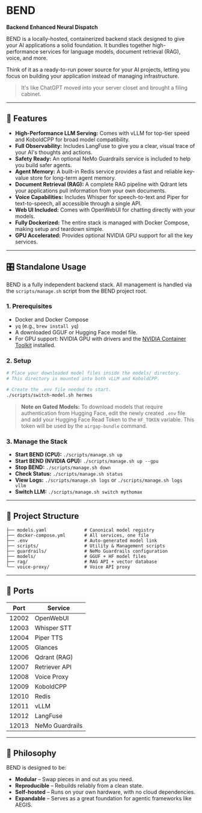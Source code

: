 # BEND
**Backend Enhanced Neural Dispatch**

BEND is a locally-hosted, containerized backend stack designed to give your AI applications a solid foundation. It bundles together high-performance services for language models, document retrieval (RAG), voice, and more.

Think of it as a ready-to-run power source for your AI projects, letting you focus on building your application instead of managing infrastructure.

> It's like ChatGPT moved into your server closet and brought a filing cabinet.

---

## 🚀 Features

- **High-Performance LLM Serving:** Comes with vLLM for top-tier speed and KoboldCPP for broad model compatibility.
- **Full Observability:** Includes LangFuse to give you a clear, visual trace of your AI's thoughts and actions.
- **Safety Ready:** An optional NeMo Guardrails service is included to help you build safer agents.
- **Agent Memory:** A built-in Redis service provides a fast and reliable key-value store for long-term agent memory.
- **Document Retrieval (RAG):** A complete RAG pipeline with Qdrant lets your applications pull information from your own documents.
- **Voice Capabilities:** Includes Whisper for speech-to-text and Piper for text-to-speech, all accessible through a single API.
- **Web UI Included:** Comes with OpenWebUI for chatting directly with your models.
- **Fully Dockerized:** The entire stack is managed with Docker Compose, making setup and teardown simple.
- **GPU Accelerated:** Provides optional NVIDIA GPU support for all the key services.

---

## 🎛️ Standalone Usage

BEND is a fully independent backend stack. All management is handled via the `scripts/manage.sh` script from the BEND project root.

### 1. Prerequisites

- Docker and Docker Compose
- `yq` (e.g., `brew install yq`)
- A downloaded GGUF or Hugging Face model file.
- For GPU support: NVIDIA GPU with drivers and the [NVIDIA Container Toolkit](https://docs.nvidia.com/datacenter/cloud-native/container-toolkit/latest/install-guide.html) installed.

### 2. Setup

```bash
# Place your downloaded model files inside the models/ directory.
# This directory is mounted into both vLLM and KoboldCPP.

# Create the .env file needed to start.
./scripts/switch-model.sh hermes
```
> **Note on Gated Models:** To download models that require authentication from Hugging Face, edit the newly created `.env` file and add your Hugging Face Read Token to the `HF_TOKEN` variable. This token will be used by the `airgap-bundle` command.

### 3. Manage the Stack

- **Start BEND (CPU):** `./scripts/manage.sh up`
- **Start BEND (NVIDIA GPU):** `./scripts/manage.sh up --gpu`
- **Stop BEND:** `./scripts/manage.sh down`
- **Check Status:** `./scripts/manage.sh status`
- **View Logs:** `./scripts/manage.sh logs` or `./scripts/manage.sh logs vllm`
- **Switch LLM:** `./scripts/manage.sh switch mythomax`

---

## 📁 Project Structure

```bend/
├── models.yaml              # Canonical model registry
├── docker-compose.yml       # All services, one file
├── .env                     # Auto-generated model link
├── scripts/                 # Utility & Management scripts
├── guardrails/              # NeMo Guardrails configuration
├── models/                  # GGUF + HF model files
├── rag/                     # RAG API + vector database
└── voice-proxy/             # Voice API proxy
```

---

## 🎯 Ports

| Port   | Service          |
|--------|------------------|
| 12002  | OpenWebUI        |
| 12003  | Whisper STT      |
| 12004  | Piper TTS        |
| 12005  | Glances          |
| 12006  | Qdrant (RAG)     |
| 12007  | Retriever API    |
| 12008  | Voice Proxy      |
| 12009  | KoboldCPP        |
| 12010  | Redis            |
| 12011  | vLLM             |
| 12012  | LangFuse         |
| 12013  | NeMo Guardrails  |

---

## 💬 Philosophy

BEND is designed to be:
- **Modular** – Swap pieces in and out as you need.
- **Reproducible** – Rebuilds reliably from a clean state.
- **Self-hosted** – Runs on your own hardware, with no cloud dependencies.
- **Expandable** – Serves as a great foundation for agentic frameworks like AEGIS.